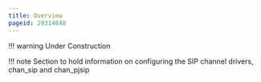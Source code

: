 ```yaml
---
title: Overview
pageid: 28314848
---
```





!!! warning 
    Under Construction

      
[//]: # (end-warning)





!!! note 
    Section to hold information on configuring the SIP channel drivers, chan\_sip and chan\_pjsip

      
[//]: # (end-note)



